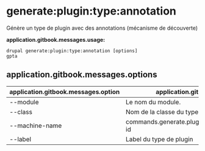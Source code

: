 # generate:plugin:type:annotation
Génère un type de plugin avec des annotations (mécanisme de découverte)

**application.gitbook.messages.usage:**
```
drupal generate:plugin:type:annotation [options]
gpta
```

## application.gitbook.messages.options
application.gitbook.messages.option | application.gitbook.messages.details
-------|-------------
--module | Le nom du module.
--class | Nom de la classe du type de plugin
--machine-name | commands.generate.plugin.type.annotation.options.plugin-id
--label | Label du type de plugin
